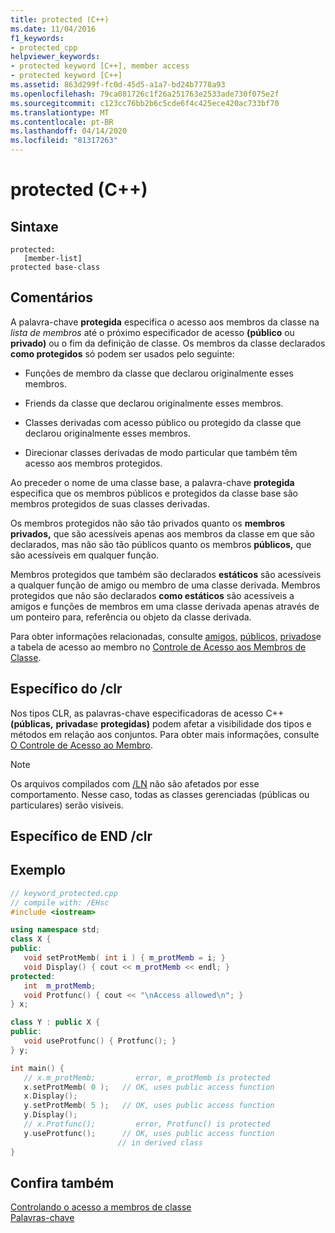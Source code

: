 ```yaml
---
title: protected (C++)
ms.date: 11/04/2016
f1_keywords:
- protected_cpp
helpviewer_keywords:
- protected keyword [C++], member access
- protected keyword [C++]
ms.assetid: 863d299f-fc0d-45d5-a1a7-bd24b7778a93
ms.openlocfilehash: 79ca081726c1f26a251763e2533ade730f075e2f
ms.sourcegitcommit: c123cc76bb2b6c5cde6f4c425ece420ac733bf70
ms.translationtype: MT
ms.contentlocale: pt-BR
ms.lasthandoff: 04/14/2020
ms.locfileid: "81317263"
---
```

# <a name="protected-c"></a>protected (C++)

## <a name="syntax"></a>Sintaxe

```
protected:
   [member-list]
protected base-class
```

## <a name="remarks"></a>Comentários

A palavra-chave **protegida** especifica o acesso aos membros da classe na *lista de membros* até o próximo especificador de acesso **(público** ou **privado)** ou o fim da definição de classe. Os membros da classe declarados **como protegidos** só podem ser usados pelo seguinte:

- Funções de membro da classe que declarou originalmente esses membros.

- Friends da classe que declarou originalmente esses membros.

- Classes derivadas com acesso público ou protegido da classe que declarou originalmente esses membros.

- Direcionar classes derivadas de modo particular que também têm acesso aos membros protegidos.

Ao preceder o nome de uma classe base, a palavra-chave **protegida** especifica que os membros públicos e protegidos da classe base são membros protegidos de suas classes derivadas.

Os membros protegidos não são tão privados quanto os **membros privados,** que são acessíveis apenas aos membros da classe em que são declarados, mas não são tão públicos quanto os membros **públicos,** que são acessíveis em qualquer função.

Membros protegidos que também são declarados **estáticos** são acessíveis a qualquer função de amigo ou membro de uma classe derivada. Membros protegidos que não são declarados **como estáticos** são acessíveis a amigos e funções de membros em uma classe derivada apenas através de um ponteiro para, referência ou objeto da classe derivada.

Para obter informações relacionadas, consulte [amigos,](../cpp/friend-cpp.md) [públicos,](../cpp/public-cpp.md) [privados](../cpp/private-cpp.md)e a tabela de acesso ao membro no [Controle de Acesso aos Membros de Classe](member-access-control-cpp.md).

## <a name="clr-specific"></a>Específico do /clr

Nos tipos CLR, as palavras-chave especificadoras de acesso C++**(públicas,** **privadas**e **protegidas)** podem afetar a visibilidade dos tipos e métodos em relação aos conjuntos. Para obter mais informações, consulte [O Controle de Acesso ao Membro](member-access-control-cpp.md).

> [!NOTE]
> Os arquivos compilados com [/LN](../build/reference/ln-create-msil-module.md) não são afetados por esse comportamento. Nesse caso, todas as classes gerenciadas (públicas ou particulares) serão visíveis.

## <a name="end-clr-specific"></a>Específico de END /clr

## <a name="example"></a>Exemplo

```cpp
// keyword_protected.cpp
// compile with: /EHsc
#include <iostream>

using namespace std;
class X {
public:
   void setProtMemb( int i ) { m_protMemb = i; }
   void Display() { cout << m_protMemb << endl; }
protected:
   int  m_protMemb;
   void Protfunc() { cout << "\nAccess allowed\n"; }
} x;

class Y : public X {
public:
   void useProtfunc() { Protfunc(); }
} y;

int main() {
   // x.m_protMemb;         error, m_protMemb is protected
   x.setProtMemb( 0 );   // OK, uses public access function
   x.Display();
   y.setProtMemb( 5 );   // OK, uses public access function
   y.Display();
   // x.Protfunc();         error, Protfunc() is protected
   y.useProtfunc();      // OK, uses public access function
                        // in derived class
}
```

## <a name="see-also"></a>Confira também

[Controlando o acesso a membros de classe](member-access-control-cpp.md)<br/>
[Palavras-chave](../cpp/keywords-cpp.md)
